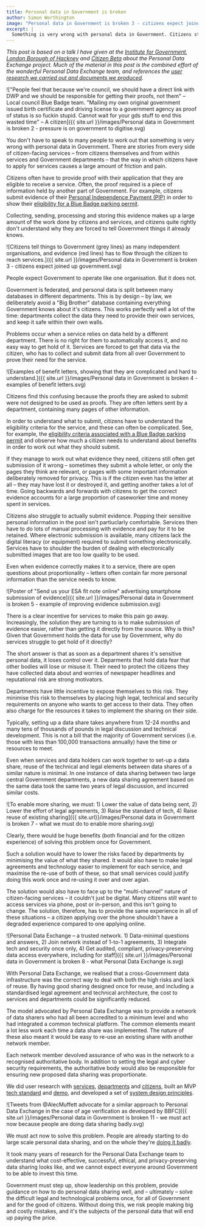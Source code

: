 ```yaml
---
title: Personal data in Government is broken
author: Simon Worthington
image: "Personal data in Government is broken 3 - citizens expect joined up government.png"
excerpt: |
  Something is very wrong with personal data in Government. Citizens still submit their personal data using paper and pictures of letters, and services bear the burden of low-quality evidence. Why isn't Government more joined up in it's data sharing, what are the dangers, and how do we solve this problem once and for all?
---
```

*This post is based on a talk I have given at the [Institute for Government](https://www.instituteforgovernment.org.uk/events/data-bites-2-getting-things-done-data-government), [London Borough of Hackney](https://youtu.be/jDRN2SvQbBM) and [Citizen Beta](https://attending.io/events/citizenbeta020) about the Personal Data Exchange project. Much of the material in this post is the combined effort of the wonderful Personal Data Exchange team, and references the [user research we carried out and documents we produced](https://alphagov.github.io/paused/projects/attributes.html).*

!["People feel that because we're council, we should have a direct link with DWP and we should be responsible for getting their proofs, not them" – Local council Blue Badge team. "Mailing my own original government issued birth certificate and driving license to a government agency as proof of status is so fuckin stupid. Cannot wait for your gds stuff to end this wasted time" – A citizen]({{ site.url }}/images/Personal data in Government is broken 2 - pressure is on government to digitise.svg)

You don't have to speak to many people to work out that something is very wrong with personal data in Government. There are stories from every side of citizen-facing services – from citizens themselves and from within services and Government departments – that the way in which citizens have to apply for services causes a large amount of friction and pain.

Citizens often have to provide proof with their application that they are eligible to receive a service. Often, the proof required is a piece of information held by another part of Government. For example, citizens submit evidence of their [Personal Independence Payment (PIP)](https://www.gov.uk/pip) in order to show their [eligibility for a Blue Badge parking permit](https://www.gov.uk/transport/blue-badges).

Collecting, sending, processing and storing this evidence makes up a large amount of the work done by citizens and services, and citizens quite rightly don't understand why they are forced to tell Government things it already knows.

![Citizens tell things to Government (grey lines) as many independent organisations, and evidence (red lines) has to flow through the citizen to reach services.]({{ site.url }}/images/Personal data in Government is broken 3 - citizens expect joined up government.svg)

People expect Government to operate like one organisation. But it does not.

Government is federated, and personal data is split between many databases in different departments. This is by design – by law, we deliberately avoid a "Big Brother" database containing everything Government knows about it's citizens. This works perfectly well a lot of the time: departments collect the data they need to provide their own services, and keep it safe within their own walls.

Problems occur when a service relies on data held by a different department. There is no right for them to automatically access it, and no easy way to get hold of it. Services are forced to get that data via the citizen, who has to collect and submit data from all over Government to prove their need for the service.

![Examples of benefit letters, showing that they are complicated and hard to understand.]({{ site.url }}/images/Personal data in Government is broken 4 - examples of benefit letters.svg)

Citizens find this confusing because the proofs they are asked to submit were not designed to be used as proofs. They are often letters sent by a department, containing many pages of other information.

In order to understand what to submit, citizens have to understand the eligibility criteria for the service, and these can often be complicated. See, for example, the [eligibility criteria associated with a Blue Badge parking permit](https://www.gov.uk/government/publications/blue-badge-can-i-get-one) and observe how much a citizen needs to understand about benefits in order to work out what they should submit.

If they manage to work out what evidence they need, citizens still often get submission of it wrong – sometimes they submit a whole letter, or only the pages they think are relevant, or pages with some important information deliberately removed for privacy. This is if the citizen even has the letter at all – they may have lost it or destroyed it, and getting another takes a lot of time. Going backwards and forwards with citizens to get the correct evidence accounts for a large proportion of caseworker time and money spent in services.

Citizens also struggle to actually submit evidence. Popping their sensitive personal information in the post isn't partiuclarly comfortable. Services then have to do lots of manual processing with evidence and pay for it to be retained. Where electronic submission is available, many citizens lack the digital literacy (or equipment) required to submit something electronically. Services have to shoulder the burden of dealing with electronically submitted images that are too low quality to be used.

Even when evidence correctly makes it to a service, there are open questions about proportionality – letters often contain far more personal information than the service needs to know.

![Poster of "Send us your ESA fit note online" advertising smartphone submission of evidence]({{ site.url }}/images/Personal data in Government is broken 5 - example of improving evidence submission.svg)

There is a clear incentive for services to make this pain go away. Increasingly, the solution they are turning to is to make submission of evidence easier, rather than getting it directly from the source. Why is this? Given that Government holds the data for use by Government, why do services struggle to get hold of it directly?

The short answer is that as soon as a department shares it's sensitive personal data, it loses control over it. Deparments that hold data fear that other bodies will lose or misuse it. Their need to protect the citizens they have collected data about and worries of newspaper headlines and reputational risk are strong motivators.

Departments have little incentive to expose themselves to this risk. They minimise this risk to themselves by placing high legal, technical and security requirements on anyone who wants to get access to their data. They often also charge for the resources it takes to implement the sharing on their side.

Typically, setting up a data share takes anywhere from 12-24 months and many tens of thousands of pounds in legal discussion and technical development. This is not a bill that the majority of Government services (i.e. those with less than 100,000 transactions annually) have the time or resources to meet.

Even when services and data holders can work together to set-up a data share, reuse of the technical and legal elements between data shares of a similar nature is minimal. In one instance of data sharing between two large central Government departments, a new data sharing agreement based on the same data took the same two years of legal discussion, and incurred similar costs.

![To enable more sharing, we must: 1) Lower the value of data being sent, 2) Lower the effort of legal agreements, 3) Raise the standard of tech, 4) Raise reuse of existing sharing]({{ site.url}}/images/Personal data in Government is broken 7 - what we must do to enable more sharing.svg)

Clearly, there would be huge benefits (both financial and for the citizen experience) of solving this problem once for Government.

Such a solution would have to lower the risks faced by departments by minimising the value of what they shared. It would also have to make legal agreements and technology easier to implement for each service, and maximise the re-use of both of these, so that small services could justify doing this work once and re-using it over and over agian.

The solution would also have to face up to the "multi-channel" nature of citizen-facing services – it couldn't just be digital. Many citizens still want to access services via phone, post or in-person, and this isn't going to change. The solution, therefore, has to provide the same experience in all of these situations – a citizen applying over the phone shouldn't have a degraded experience compared to one applying online.

![Personal Data Exchange – a trusted network. 1) Data-minimal questions and answers, 2) Join network instead of 1-to-1 agreements, 3) Integrate tech and security once only, 4) Get audited, compliant, privacy-preserving data access everywhere, including for staff]({{ site.url }}/images/Personal data in Government is broken 8 - what Personal Data Exchange is.svg)

With Personal Data Exchange, we realised that a cross-Government data infrastructure was the correct way to deal with both the high risks and lack of reuse. By having good sharing designed once for reuse, and including a standardised legal agreement and technical architecture, the cost to services and departments could be significantly reduced.

The model advocated by Personal Data Exchange was to provide a network of data sharers who had all been accredited to a minimum level and who had integrated a common technical platform. The common elements meant a lot less work each time a data share was implemented. The nature of these also meant it would be easy to re-use an existing share with another network member.

Each network member devolved assurance of who was in the network to a recognised authoritative body. In addition to setting the legal and cyber security requirements, the authoritative body would also be responsible for ensuring new proposed data sharing was proportionate.

We did user research with [services](https://drive.google.com/file/d/18M4n2OnHAf5TWk4-BqnRk8OScJcbBOrg/view), [departments](https://drive.google.com/file/d/1Ii_WraeG3yHMAvRVYo4o6tkvGvfoiPwF/view) and [citizens](https://drive.google.com/file/d/1t4qxLk6XNWp5d5pXKOr0-Hh2tE4dx5sH/view), built an MVP [tech standard](https://github.com/alphagov/aquae-specification) and [demo](https://github.com/alphagov/blue-badge-demo), and developed a set of [system design principles](https://docs.google.com/document/d/1830RfMqp4xrY7bXk_FbcHD9cIOpkHIqxP-0x5YYyNgo).

![Tweets from @AlecMuffett advocate for a similar approach to Personal Data Exchange in the case of age verification as developed by BBFC]({{ site.url }}/images/Personal data in Government is broken 11 - we must act now because people are doing data sharing badly.svg)

We must act now to solve this problem. People are already starting to do large scale personal data sharing, and on the whole they're [doing it badly](https://twitter.com/AlecMuffett/status/1121814845748404235).

It took many years of research for the Personal Data Exchange team to understand what cost-effective, successful, ethical, and privacy-preserving data sharing looks like, and we cannot expect everyone around Government to be able to invest this time.

Government must step up, show leadership on this problem, provide guidance on how to do personal data sharing well, and – ultimately – solve the difficult legal and technological problems once, for all of Government and for the good of citizens. Without doing this, we risk people making big and costly mistakes, and it's the subjects of the personal data that will end up paying the price.
